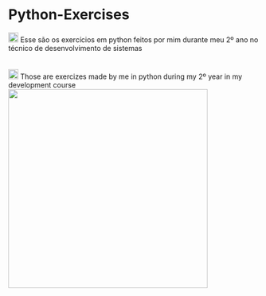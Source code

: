 # Python-Exercises

<div>
  <img height="20em" src="https://cdn-icons-png.flaticon.com/512/186/186203.png"/> Esse são os exercícios em python feitos por mim durante meu 2º ano no técnico de   desenvolvimento de sistemas
</div>
<br><br>

<div>
  <img height="20em" src="https://cdn-icons-png.flaticon.com/512/197/197484.png"/> Those are exercizes made by me in python during my 2º year in my development course
</div>

<img align="center" height="400px" src="https://raspberry-valley.azurewebsites.net/img/Python-01.jpg"/>
